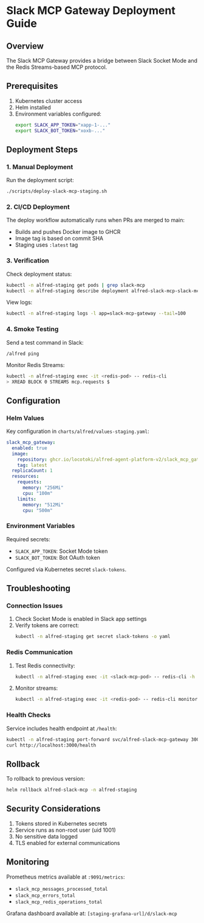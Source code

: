 # Slack MCP Gateway Deployment Guide

## Overview

The Slack MCP Gateway provides a bridge between Slack Socket Mode and the Redis Streams-based MCP protocol.

## Prerequisites

1. Kubernetes cluster access
2. Helm installed
3. Environment variables configured:
   ```bash
   export SLACK_APP_TOKEN="xapp-1-..."
   export SLACK_BOT_TOKEN="xoxb-..."
   ```

## Deployment Steps

### 1. Manual Deployment

Run the deployment script:
```bash
./scripts/deploy-slack-mcp-staging.sh
```

### 2. CI/CD Deployment

The deploy workflow automatically runs when PRs are merged to main:
- Builds and pushes Docker image to GHCR
- Image tag is based on commit SHA
- Staging uses `:latest` tag

### 3. Verification

Check deployment status:
```bash
kubectl -n alfred-staging get pods | grep slack-mcp
kubectl -n alfred-staging describe deployment alfred-slack-mcp-slack-mcp-gateway
```

View logs:
```bash
kubectl -n alfred-staging logs -l app=slack-mcp-gateway --tail=100
```

### 4. Smoke Testing

Send a test command in Slack:
```
/alfred ping
```

Monitor Redis Streams:
```bash
kubectl -n alfred-staging exec -it <redis-pod> -- redis-cli
> XREAD BLOCK 0 STREAMS mcp.requests $
```

## Configuration

### Helm Values

Key configuration in `charts/alfred/values-staging.yaml`:
```yaml
slack_mcp_gateway:
  enabled: true
  image:
    repository: ghcr.io/locotoki/alfred-agent-platform-v2/slack_mcp_gateway
    tag: latest
  replicaCount: 1
  resources:
    requests:
      memory: "256Mi"
      cpu: "100m"
    limits:
      memory: "512Mi"
      cpu: "500m"
```

### Environment Variables

Required secrets:
- `SLACK_APP_TOKEN`: Socket Mode token
- `SLACK_BOT_TOKEN`: Bot OAuth token

Configured via Kubernetes secret `slack-tokens`.

## Troubleshooting

### Connection Issues

1. Check Socket Mode is enabled in Slack app settings
2. Verify tokens are correct:
   ```bash
   kubectl -n alfred-staging get secret slack-tokens -o yaml
   ```

### Redis Communication

1. Test Redis connectivity:
   ```bash
   kubectl -n alfred-staging exec -it <slack-mcp-pod> -- redis-cli -h redis ping
   ```

2. Monitor streams:
   ```bash
   kubectl -n alfred-staging exec -it <redis-pod> -- redis-cli monitor
   ```

### Health Checks

Service includes health endpoint at `/health`:
```bash
kubectl -n alfred-staging port-forward svc/alfred-slack-mcp-gateway 3000:3000
curl http://localhost:3000/health
```

## Rollback

To rollback to previous version:
```bash
helm rollback alfred-slack-mcp -n alfred-staging
```

## Security Considerations

1. Tokens stored in Kubernetes secrets
2. Service runs as non-root user (uid 1001)
3. No sensitive data logged
4. TLS enabled for external communications

## Monitoring

Prometheus metrics available at `:9091/metrics`:
- `slack_mcp_messages_processed_total`
- `slack_mcp_errors_total`
- `slack_mcp_redis_operations_total`

Grafana dashboard available at: `[staging-grafana-url]/d/slack-mcp`

